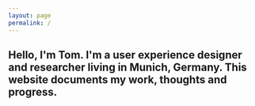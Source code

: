 ```yaml
---
layout: page
permalink: /
---
```


<h2>Hello, I'm Tom. I'm a user experience designer and researcher living in Munich, Germany. This website documents my work, thoughts and progress.</h2>